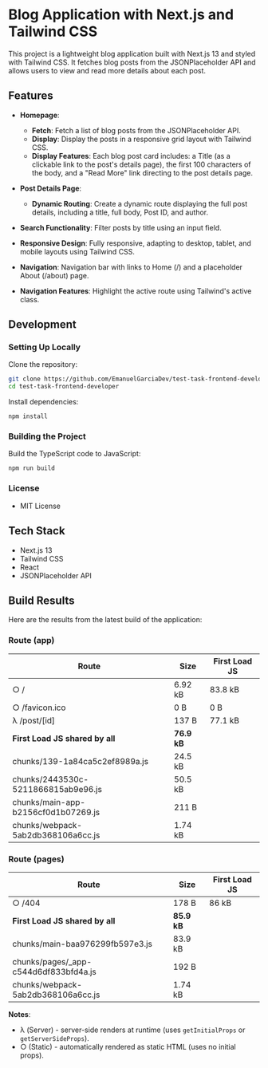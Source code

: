 # Blog Application with Next.js and Tailwind CSS

This project is a lightweight blog application built with Next.js 13 and styled with Tailwind CSS. It fetches blog posts from the JSONPlaceholder API and allows users to view and read more details about each post. 

## Features

- **Homepage**:
  - **Fetch**: Fetch a list of blog posts from the JSONPlaceholder API.
  - **Display**: Display the posts in a responsive grid layout with Tailwind CSS.
  - **Display Features**: Each blog post card includes: a Title (as a clickable link to the post's details page), the first 100 characters of the body, and a "Read More" link directing to the post details page.

- **Post Details Page**:
  - **Dynamic Routing**: Create a dynamic route displaying the full post details, including a title, full body, Post ID, and author.

- **Search Functionality**: Filter posts by title using an input field.

- **Responsive Design**: Fully responsive, adapting to desktop, tablet, and mobile layouts using Tailwind CSS.

- **Navigation**: Navigation bar with links to Home (/) and a placeholder About (/about) page.

- **Navigation Features**: Highlight the active route using Tailwind's active class.

## Development

### Setting Up Locally

Clone the repository:

```bash
git clone https://github.com/EmanuelGarciaDev/test-task-frontend-developer.git
cd test-task-frontend-developer
```

Install dependencies:

```
npm install
```

### Building the Project

Build the TypeScript code to JavaScript:

```
npm run build
```

### License

- MIT License

## Tech Stack
- Next.js 13
- Tailwind CSS
- React
- JSONPlaceholder API

## Build Results

Here are the results from the latest build of the application:

### Route (app)

| Route                 | Size    | First Load JS |
|-----------------------|---------|----------------|
| ○ /                   | 6.92 kB | 83.8 kB        |
| ○ /favicon.ico        | 0 B     | 0 B            |
| λ /post/[id]         | 137 B   | 77.1 kB        |
| **First Load JS shared by all** | **76.9 kB** |                |
| chunks/139-1a84ca5c2ef8989a.js  | 24.5 kB |                |
| chunks/2443530c-5211866815ab9e96.js | 50.5 kB |          |
| chunks/main-app-b2156cf0d1b07269.js | 211 B |               |
| chunks/webpack-5ab2db368106a6cc.js  | 1.74 kB |               |

### Route (pages)

| Route                | Size   | First Load JS |
|----------------------|--------|----------------|
| ○ /404               | 178 B  | 86 kB          |
| **First Load JS shared by all** | **85.9 kB**  |               |
| chunks/main-baa976299fb597e3.js  | 83.9 kB |               |
| chunks/pages/_app-c544d6df833bfd4a.js | 192 B |          |
| chunks/webpack-5ab2db368106a6cc.js  | 1.74 kB |              |

**Notes**:
- λ  (Server) - server-side renders at runtime (uses `getInitialProps` or `getServerSideProps`).
- ○  (Static) - automatically rendered as static HTML (uses no initial props).